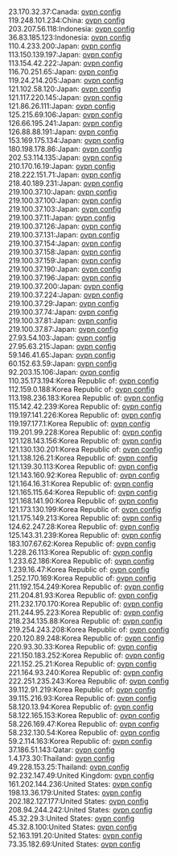23.170.32.37:Canada: [ovpn config](vpn/23_170_32_37.ovpn)  
119.248.101.234:China: [ovpn config](vpn/119_248_101_234.ovpn)  
203.207.56.118:Indonesia: [ovpn config](vpn/203_207_56_118.ovpn)  
36.83.185.123:Indonesia: [ovpn config](vpn/36_83_185_123.ovpn)  
110.4.233.200:Japan: [ovpn config](vpn/110_4_233_200.ovpn)  
113.150.139.197:Japan: [ovpn config](vpn/113_150_139_197.ovpn)  
113.154.42.222:Japan: [ovpn config](vpn/113_154_42_222.ovpn)  
116.70.251.65:Japan: [ovpn config](vpn/116_70_251_65.ovpn)  
119.24.214.205:Japan: [ovpn config](vpn/119_24_214_205.ovpn)  
121.102.58.120:Japan: [ovpn config](vpn/121_102_58_120.ovpn)  
121.117.220.145:Japan: [ovpn config](vpn/121_117_220_145.ovpn)  
121.86.26.111:Japan: [ovpn config](vpn/121_86_26_111.ovpn)  
125.215.69.106:Japan: [ovpn config](vpn/125_215_69_106.ovpn)  
126.66.195.241:Japan: [ovpn config](vpn/126_66_195_241.ovpn)  
126.88.88.191:Japan: [ovpn config](vpn/126_88_88_191.ovpn)  
153.169.175.134:Japan: [ovpn config](vpn/153_169_175_134.ovpn)  
180.198.178.86:Japan: [ovpn config](vpn/180_198_178_86.ovpn)  
202.53.114.135:Japan: [ovpn config](vpn/202_53_114_135.ovpn)  
210.170.16.19:Japan: [ovpn config](vpn/210_170_16_19.ovpn)  
218.222.151.71:Japan: [ovpn config](vpn/218_222_151_71.ovpn)  
218.40.189.231:Japan: [ovpn config](vpn/218_40_189_231.ovpn)  
219.100.37.10:Japan: [ovpn config](vpn/219_100_37_10.ovpn)  
219.100.37.100:Japan: [ovpn config](vpn/219_100_37_100.ovpn)  
219.100.37.103:Japan: [ovpn config](vpn/219_100_37_103.ovpn)  
219.100.37.11:Japan: [ovpn config](vpn/219_100_37_11.ovpn)  
219.100.37.126:Japan: [ovpn config](vpn/219_100_37_126.ovpn)  
219.100.37.131:Japan: [ovpn config](vpn/219_100_37_131.ovpn)  
219.100.37.154:Japan: [ovpn config](vpn/219_100_37_154.ovpn)  
219.100.37.158:Japan: [ovpn config](vpn/219_100_37_158.ovpn)  
219.100.37.159:Japan: [ovpn config](vpn/219_100_37_159.ovpn)  
219.100.37.190:Japan: [ovpn config](vpn/219_100_37_190.ovpn)  
219.100.37.196:Japan: [ovpn config](vpn/219_100_37_196.ovpn)  
219.100.37.200:Japan: [ovpn config](vpn/219_100_37_200.ovpn)  
219.100.37.224:Japan: [ovpn config](vpn/219_100_37_224.ovpn)  
219.100.37.29:Japan: [ovpn config](vpn/219_100_37_29.ovpn)  
219.100.37.74:Japan: [ovpn config](vpn/219_100_37_74.ovpn)  
219.100.37.81:Japan: [ovpn config](vpn/219_100_37_81.ovpn)  
219.100.37.87:Japan: [ovpn config](vpn/219_100_37_87.ovpn)  
27.93.54.103:Japan: [ovpn config](vpn/27_93_54_103.ovpn)  
27.95.63.215:Japan: [ovpn config](vpn/27_95_63_215.ovpn)  
59.146.41.65:Japan: [ovpn config](vpn/59_146_41_65.ovpn)  
60.152.63.59:Japan: [ovpn config](vpn/60_152_63_59.ovpn)  
92.203.15.106:Japan: [ovpn config](vpn/92_203_15_106.ovpn)  
110.35.173.194:Korea Republic of: [ovpn config](vpn/110_35_173_194.ovpn)  
112.159.0.188:Korea Republic of: [ovpn config](vpn/112_159_0_188.ovpn)  
113.198.236.183:Korea Republic of: [ovpn config](vpn/113_198_236_183.ovpn)  
115.142.42.239:Korea Republic of: [ovpn config](vpn/115_142_42_239.ovpn)  
119.197.141.226:Korea Republic of: [ovpn config](vpn/119_197_141_226.ovpn)  
119.197.177.1:Korea Republic of: [ovpn config](vpn/119_197_177_1.ovpn)  
119.201.99.228:Korea Republic of: [ovpn config](vpn/119_201_99_228.ovpn)  
121.128.143.156:Korea Republic of: [ovpn config](vpn/121_128_143_156.ovpn)  
121.130.130.201:Korea Republic of: [ovpn config](vpn/121_130_130_201.ovpn)  
121.138.126.21:Korea Republic of: [ovpn config](vpn/121_138_126_21.ovpn)  
121.139.30.113:Korea Republic of: [ovpn config](vpn/121_139_30_113.ovpn)  
121.143.160.92:Korea Republic of: [ovpn config](vpn/121_143_160_92.ovpn)  
121.164.16.31:Korea Republic of: [ovpn config](vpn/121_164_16_31.ovpn)  
121.165.115.64:Korea Republic of: [ovpn config](vpn/121_165_115_64.ovpn)  
121.168.141.90:Korea Republic of: [ovpn config](vpn/121_168_141_90.ovpn)  
121.173.130.199:Korea Republic of: [ovpn config](vpn/121_173_130_199.ovpn)  
121.175.149.213:Korea Republic of: [ovpn config](vpn/121_175_149_213.ovpn)  
124.62.247.28:Korea Republic of: [ovpn config](vpn/124_62_247_28.ovpn)  
125.143.31.239:Korea Republic of: [ovpn config](vpn/125_143_31_239.ovpn)  
183.107.67.62:Korea Republic of: [ovpn config](vpn/183_107_67_62.ovpn)  
1.228.26.113:Korea Republic of: [ovpn config](vpn/1_228_26_113.ovpn)  
1.233.62.186:Korea Republic of: [ovpn config](vpn/1_233_62_186.ovpn)  
1.239.16.47:Korea Republic of: [ovpn config](vpn/1_239_16_47.ovpn)  
1.252.170.169:Korea Republic of: [ovpn config](vpn/1_252_170_169.ovpn)  
211.192.154.249:Korea Republic of: [ovpn config](vpn/211_192_154_249.ovpn)  
211.204.81.93:Korea Republic of: [ovpn config](vpn/211_204_81_93.ovpn)  
211.232.170.170:Korea Republic of: [ovpn config](vpn/211_232_170_170.ovpn)  
211.244.95.223:Korea Republic of: [ovpn config](vpn/211_244_95_223.ovpn)  
218.234.135.88:Korea Republic of: [ovpn config](vpn/218_234_135_88.ovpn)  
219.254.243.208:Korea Republic of: [ovpn config](vpn/219_254_243_208.ovpn)  
220.120.89.248:Korea Republic of: [ovpn config](vpn/220_120_89_248.ovpn)  
220.93.30.33:Korea Republic of: [ovpn config](vpn/220_93_30_33.ovpn)  
221.150.183.252:Korea Republic of: [ovpn config](vpn/221_150_183_252.ovpn)  
221.152.25.21:Korea Republic of: [ovpn config](vpn/221_152_25_21.ovpn)  
221.164.93.240:Korea Republic of: [ovpn config](vpn/221_164_93_240.ovpn)  
222.251.235.243:Korea Republic of: [ovpn config](vpn/222_251_235_243.ovpn)  
39.112.91.219:Korea Republic of: [ovpn config](vpn/39_112_91_219.ovpn)  
39.115.216.93:Korea Republic of: [ovpn config](vpn/39_115_216_93.ovpn)  
58.120.13.94:Korea Republic of: [ovpn config](vpn/58_120_13_94.ovpn)  
58.122.165.153:Korea Republic of: [ovpn config](vpn/58_122_165_153.ovpn)  
58.226.169.47:Korea Republic of: [ovpn config](vpn/58_226_169_47.ovpn)  
58.232.130.54:Korea Republic of: [ovpn config](vpn/58_232_130_54.ovpn)  
59.2.114.163:Korea Republic of: [ovpn config](vpn/59_2_114_163.ovpn)  
37.186.51.143:Qatar: [ovpn config](vpn/37_186_51_143.ovpn)  
1.4.173.30:Thailand: [ovpn config](vpn/1_4_173_30.ovpn)  
49.228.153.25:Thailand: [ovpn config](vpn/49_228_153_25.ovpn)  
92.232.147.49:United Kingdom: [ovpn config](vpn/92_232_147_49.ovpn)  
161.202.144.236:United States: [ovpn config](vpn/161_202_144_236.ovpn)  
198.13.36.179:United States: [ovpn config](vpn/198_13_36_179.ovpn)  
202.182.127.177:United States: [ovpn config](vpn/202_182_127_177.ovpn)  
208.94.244.242:United States: [ovpn config](vpn/208_94_244_242.ovpn)  
45.32.29.3:United States: [ovpn config](vpn/45_32_29_3.ovpn)  
45.32.8.100:United States: [ovpn config](vpn/45_32_8_100.ovpn)  
52.163.191.20:United States: [ovpn config](vpn/52_163_191_20.ovpn)  
73.35.182.69:United States: [ovpn config](vpn/73_35_182_69.ovpn)  
